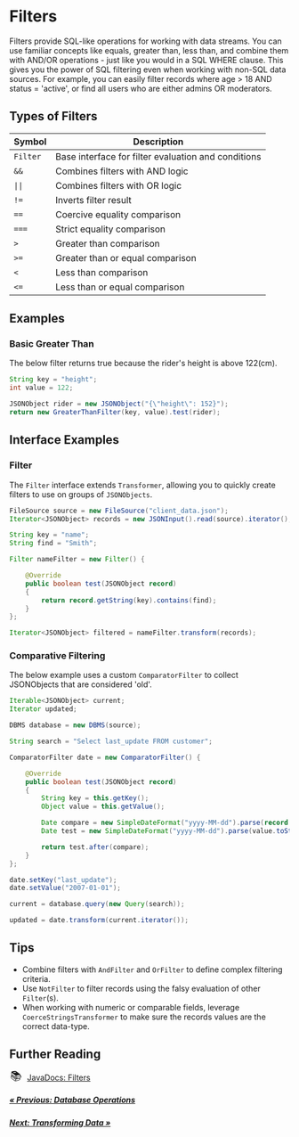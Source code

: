 # Filters

Filters provide SQL-like operations for working with data streams. You can use familiar concepts like equals, greater than, less than, and combine them with AND/OR operations - just like you would in a SQL WHERE clause. This gives you the power of SQL filtering even when working with non-SQL data sources. For example, you can easily filter records where age > 18 AND status = 'active', or find all users who are either admins OR moderators.

<!-- TODO add Like, Contains -->

## Types of Filters

| Symbol   | Description                                         |
| -------- | --------------------------------------------------- |
| `Filter` | Base interface for filter evaluation and conditions |
| `&&`     | Combines filters with AND logic                     |
| `\|\|`   | Combines filters with OR logic                      |
| `!=`     | Inverts filter result                               |
| `==`     | Coercive equality comparison                        |
| `===`    | Strict equality comparison                          |
| `>`      | Greater than comparison                             |
| `>=`     | Greater than or equal comparison                    |
| `<`      | Less than comparison                                |
| `<=`     | Less than or equal comparison                       |

## Examples

### Basic Greater Than

The below filter returns true because the rider's height is above 122(cm).

```java
String key = "height";
int value = 122;

JSONObject rider = new JSONObject("{\"height\": 152}");
return new GreaterThanFilter(key, value).test(rider);
```

## Interface Examples

### Filter

The `Filter` interface extends `Transformer`, allowing you to quickly create filters to use on groups of `JSONObjects`.

```java
FileSource source = new FileSource("client_data.json");
Iterator<JSONObject> records = new JSONInput().read(source).iterator();

String key = "name";
String find = "Smith";

Filter nameFilter = new Filter() {

    @Override
    public boolean test(JSONObject record)
    {
        return record.getString(key).contains(find);
    }
};

Iterator<JSONObject> filtered = nameFilter.transform(records);
```

### Comparative Filtering

The below example uses a custom `ComparatorFilter` to collect JSONObjects that are considered 'old'.

```java
Iterable<JSONObject> current;
Iterator updated;

DBMS database = new DBMS(source);

String search = "Select last_update FROM customer";

ComparatorFilter date = new ComparatorFilter() {

    @Override
    public boolean test(JSONObject record)
    {
        String key = this.getKey();
        Object value = this.getValue();

        Date compare = new SimpleDateFormat("yyyy-MM-dd").parse(record.getString(key));
        Date test = new SimpleDateFormat("yyyy-MM-dd").parse(value.toString());

        return test.after(compare);
    }
};

date.setKey("last_update");
date.setValue("2007-01-01");

current = database.query(new Query(search));

updated = date.transform(current.iterator());
```

## Tips

- Combine filters with `AndFilter` and `OrFilter` to define complex filtering criteria.
- Use `NotFilter` to filter records using the falsy evaluation of other `Filter`(s).
- When working with numeric or comparable fields, leverage `CoerceStringsTransformer` to make sure the records values are the correct data-type.

## Further Reading

<div style="display: flex; align-items: center; gap: 8px; margin-bottom: 16px">
  <span style="display: flex; align-items: center; justify-content: center;font-size:20px; width: 24px; height: 24px">📚</span>
  <a href="https://docs.invirgance.com/javadocs/convirgance/latest/com/invirgance/convirgance/transform/filter/package-summary.html">JavaDocs: Filters</a>
</div>


<div class="sections-prev-next">

##### [&laquo; Previous: Database Operations](./database-operations?id=database-operations)

##### [Next: Transforming Data &raquo;](./transforming-data?id=transforming-data)

</div>